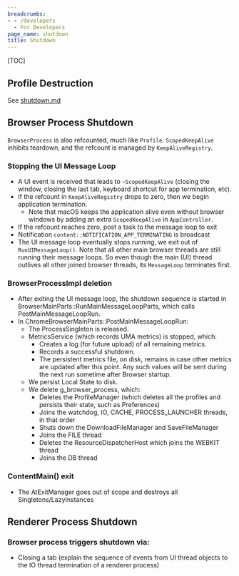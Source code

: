 ```yaml
---
breadcrumbs:
- - /developers
  - For Developers
page_name: shutdown
title: Shutdown
---
```


[TOC]

## Profile Destruction

See [shutdown.md](https://chromium.googlesource.com/chromium/src.git/+/HEAD/docs/shutdown.md#Step-0_Profile-destruction)

## Browser Process Shutdown

`BrowserProcess` is also refcounted, much like `Profile`. `ScopedKeepAlive`
inhibits teardown, and the refcount is managed by `KeepAliveRegistry`.

### Stopping the UI Message Loop

*   A UI event is received that leads to `~ScopedKeepAlive` (closing the window,
            closing the last tab, keyboard shortcut for app termination, etc).
*   If the refcount in `KeepAliveRegistry` drops to zero, then we begin
            application termination.
    *   Note that macOS keeps the application alive even without browser
                windows by adding an extra `ScopedKeepAlive` in `AppController`.
*   If the refcount reaches zero, post a task to the message loop to exit
*   Notification `content::NOTIFICATION_APP_TERMINATING` is broadcast
*   The UI message loop eventually stops running, we exit out of
            `RunUIMessageLoop()`. Note that all other main browser threads are
            still running their message loops. So even though the main (UI)
            thread outlives all other joined browser threads, its `MessageLoop`
            terminates first.

### BrowserProcessImpl deletion

*   After exiting the UI message loop, the shutdown sequence is started
            in BrowserMainParts::RunMainMessageLoopParts, which calls
            PostMainMessageLoopRun.
*   In ChromeBrowserMainParts::PostMainMessageLoopRun:
    *   The ProcessSingleton is released.
    *   MetricsService (which records UMA metrics) is stopped, which:
        *   Creates a log (for future upload) of all remaining metrics.
        *   Records a successful shutdown.
        *   The persistent metrics file, on disk, remains in case other
                    metrics are updated after this point. Any such values will
                    be sent during the next run sometime after Browser startup.
    *   We persist Local State to disk.
    *   We delete g_browser_process, which:
        *   Deletes the ProfileManager (which deletes all the profiles
                    and persists their state, such as Preferences)
        *   Joins the watchdog, IO, CACHE, PROCESS_LAUNCHER threads, in
                    that order
        *   Shuts down the DownloadFileManager and SaveFileManager
        *   Joins the FILE thread
        *   Deletes the ResourceDispatcherHost which joins the WEBKIT
                    thread
        *   Joins the DB thread

### ContentMain() exit

*   The AtExitManager goes out of scope and destroys all
            Singletons/LazyInstances

## Renderer Process Shutdown

### Browser process triggers shutdown via:

*   Closing a tab (explain the sequence of events from UI thread objects
            to the IO thread termination of a renderer process)
